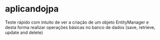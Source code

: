 # aplicandojpa
Teste rápido com intuito de ver a criação de um objeto EntityManager e desta forma realizar operações básicas no banco de dados (save, retrieve, update and delete)
